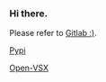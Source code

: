 ### Hi there.
Please refer to [Gitlab :\)](https://gitlab.com/claudiuskastner/).

[Pypi](https://pypi.org/user/claudiuskastner/)

[Open-VSX](https://open-vsx.org/?search=claudius)
